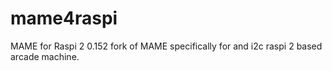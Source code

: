 # mame4raspi
MAME for Raspi 2
0.152 fork of MAME specifically for and i2c raspi 2 based arcade machine.
